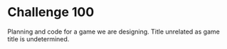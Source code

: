 # Challenge 100
Planning and code for a game we are designing. Title unrelated as game title is undetermined.
